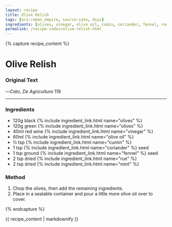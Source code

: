 ```yaml
---
layout: recipe
title: Olive Relish
tags: [era:roman_empire, source:cato, dips]
ingredients: [olives, vinegar, olive oil, cumin, coriander, fennel, rue, mint]
permalink: /recipe-index/olive-relish.html
---
```


{% capture recipe_content %}
# Olive Relish

### Original Text
<!-- TODO: Add original Latin text from Cato De Agricultura 119 -->

<!-- TODO: Add English translation -->

—*Cato*, *De Agricultura* 119

___

<!-- TODO: Add description paragraph about olive relish and its cultural context -->

### Ingredients
- 120g black {% include ingredient_link.html name="olives" %}
- 120g green {% include ingredient_link.html name="olives" %}
- 40ml red wine {% include ingredient_link.html name="vinegar" %}
- 60ml {% include ingredient_link.html name="olive oil" %}
- ½ tsp {% include ingredient_link.html name="cumin" %}
- 1 tsp {% include ingredient_link.html name="coriander" %} seed
- 1 tsp ground {% include ingredient_link.html name="fennel" %} seed
- 2 tsp dried {% include ingredient_link.html name="rue" %}
- 2 tsp dried {% include ingredient_link.html name="mint" %}

### Method
1. Chop the olives, then add the remaining ingredients. 
2. Place in a sealable container and pour a little more olive oil over to cover.

{% endcapture %}

{{ recipe_content | markdownify }} 